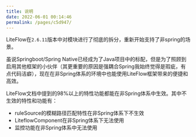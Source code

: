 ```yaml
---
title: 说明
date: 2022-06-01 00:14:46
permalink: /pages/c5d947/
---
```


LiteFlow在`2.6.11`版本中对模块进行了彻底的拆分，重新开始支持了非spring的场景。

虽说Springboot/Spring Native已经成为了Java项目中的标配，但是为了照顾到启用其他框架的小伙伴（其更重要的原因是强耦合Spring我始终觉得是瑕疵，有点代码洁癖），现在在非Spring体系的环境中也能使用LiteFlow框架带来的便捷和高效。



LiteFlow文档中提到的98%以上的特性功能都能在非Spring体系中生效。其中不生效的特性和功能有：

- ruleSource的模糊路径匹配特性在非Spring体系下不生效
- LiteflowComponent在非Spring体系下无法使用
- 监控功能在非Spring体系中无法使用